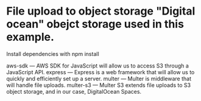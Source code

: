 
# File upload to object storage "Digital ocean" obejct storage used in this example.

Install dependencies with npm install

aws-sdk — AWS SDK for JavaScript will allow us to access S3 through a JavaScript API.
express — Express is a web framework that will allow us to quickly and efficiently set up a server.
multer — Multer is middleware that will handle file uploads.
multer-s3 — Multer S3 extends file uploads to S3 object storage, and in our case, DigitalOcean Spaces.



